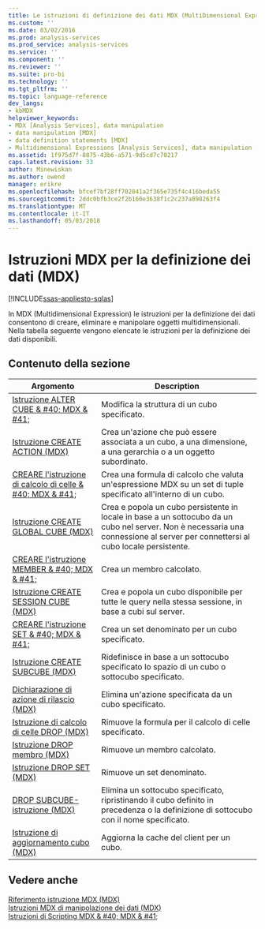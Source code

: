 ```yaml
---
title: Le istruzioni di definizione dei dati MDX (MultiDimensional Expression) | Documenti Microsoft
ms.custom: ''
ms.date: 03/02/2016
ms.prod: analysis-services
ms.prod_service: analysis-services
ms.service: ''
ms.component: ''
ms.reviewer: ''
ms.suite: pro-bi
ms.technology: ''
ms.tgt_pltfrm: ''
ms.topic: language-reference
dev_langs:
- kbMDX
helpviewer_keywords:
- MDX [Analysis Services], data manipulation
- data manipulation [MDX]
- data definition statements [MDX]
- Multidimensional Expressions [Analysis Services], data manipulation
ms.assetid: 1f975d7f-8875-43b6-a571-9d5cd7c70217
caps.latest.revision: 33
author: Minewiskan
ms.author: owend
manager: erikre
ms.openlocfilehash: bfcef7bf28ff702841a2f365e735f4c416beda55
ms.sourcegitcommit: 2ddc0bfb3ce2f2b160e3638f1c2c237a898263f4
ms.translationtype: MT
ms.contentlocale: it-IT
ms.lasthandoff: 05/03/2018
---
```

# <a name="mdx-data-definition-statements-mdx"></a>Istruzioni MDX per la definizione dei dati (MDX)
[!INCLUDE[ssas-appliesto-sqlas](../includes/ssas-appliesto-sqlas.md)]

  In MDX (Multidimensional Expression) le istruzioni per la definizione dei dati consentono di creare, eliminare e manipolare oggetti multidimensionali. Nella tabella seguente vengono elencate le istruzioni per la definizione dei dati disponibili.  
  
## <a name="in-this-section"></a>Contenuto della sezione  
  
|Argomento|Description|  
|-----------|-----------------|  
|[Istruzione ALTER CUBE & #40; MDX & #41;](../mdx/mdx-data-definition-alter-cube.md)|Modifica la struttura di un cubo specificato.|  
|[Istruzione CREATE ACTION &#40;MDX&#41;](../mdx/mdx-data-definition-create-action.md)|Crea un'azione che può essere associata a un cubo, a una dimensione, a una gerarchia o a un oggetto subordinato.|  
|[CREARE l'istruzione di calcolo di celle & #40; MDX & #41;](../mdx/mdx-data-definition-create-cell-calculation.md)|Crea una formula di calcolo che valuta un'espressione MDX su un set di tuple specificato all'interno di un cubo.|  
|[Istruzione CREATE GLOBAL CUBE &#40;MDX&#41;](../mdx/mdx-data-definition-create-global-cube.md)|Crea e popola un cubo persistente in locale in base a un sottocubo da un cubo nel server. Non è necessaria una connessione al server per connettersi al cubo locale persistente.|  
|[CREARE l'istruzione MEMBER & #40; MDX & #41;](../mdx/mdx-data-definition-create-member.md)|Crea un membro calcolato.|  
|[Istruzione CREATE SESSION CUBE &#40;MDX&#41;](../mdx/mdx-data-definition-create-session-cube.md)|Crea e popola un cubo disponibile per tutte le query nella stessa sessione, in base a cubi sul server.|  
|[CREARE l'istruzione SET & #40; MDX & #41;](../mdx/mdx-data-definition-create-set.md)|Crea un set denominato per un cubo specificato.|  
|[Istruzione CREATE SUBCUBE &#40;MDX&#41;](../mdx/mdx-data-definition-create-subcube.md)|Ridefinisce in base a un sottocubo specificato lo spazio di un cubo o sottocubo specificato.|  
|[Dichiarazione di azione di rilascio &#40;MDX&#41;](../mdx/mdx-data-definition-drop-action.md)|Elimina un'azione specificata da un cubo specificato.|  
|[Istruzione di calcolo di celle DROP &#40;MDX&#41;](../mdx/mdx-data-definition-drop-cell-calculation.md)|Rimuove la formula per il calcolo di celle specificato.|  
|[Istruzione DROP membro &#40;MDX&#41;](../mdx/mdx-data-definition-drop-member.md)|Rimuove un membro calcolato.|  
|[Istruzione DROP SET &#40;MDX&#41;](../mdx/mdx-data-definition-drop-set.md)|Rimuove un set denominato.|  
|[DROP SUBCUBE-istruzione &#40;MDX&#41;](../mdx/mdx-data-definition-drop-subcube.md)|Elimina un sottocubo specificato, ripristinando il cubo definito in precedenza o la definizione di sottocubo con il nome specificato.|  
|[Istruzione di aggiornamento cubo &#40;MDX&#41;](../mdx/mdx-data-definition-refresh-cube.md)|Aggiorna la cache del client per un cubo.|  
  
## <a name="see-also"></a>Vedere anche  
 [Riferimento istruzione MDX &#40;MDX&#41;](../mdx/mdx-statement-reference-mdx.md)   
 [Istruzioni MDX di manipolazione dei dati &#40;MDX&#41;](../mdx/mdx-data-manipulation-statements-mdx.md)   
 [Istruzioni di Scripting MDX & #40; MDX & #41;](../mdx/mdx-scripting-statements-mdx.md)  
  
  
